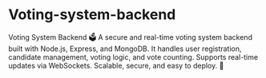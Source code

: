 # Voting-system-backend
Voting System Backend 🗳️ A secure and real-time voting system backend built with Node.js, Express, and MongoDB. It handles user registration, candidate management, voting logic, and vote counting. Supports real-time updates via WebSockets. Scalable, secure, and easy to deploy. 🚀

